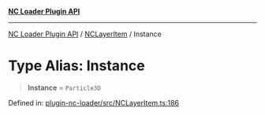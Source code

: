 [**NC Loader Plugin API**](../../../../README.md)

***

[NC Loader Plugin API](../../../../README.md) / [NCLayerItem](../README.md) / Instance

# Type Alias: Instance

> **Instance** = `Particle3D`

Defined in: [plugin-nc-loader/src/NCLayerItem.ts:186](https://github.com/dde-platform/dde-earth/blob/23077819a02f2f5bc245855ed0ddaabd6e677e95/packages/plugin-nc-loader/src/NCLayerItem.ts#L186)
